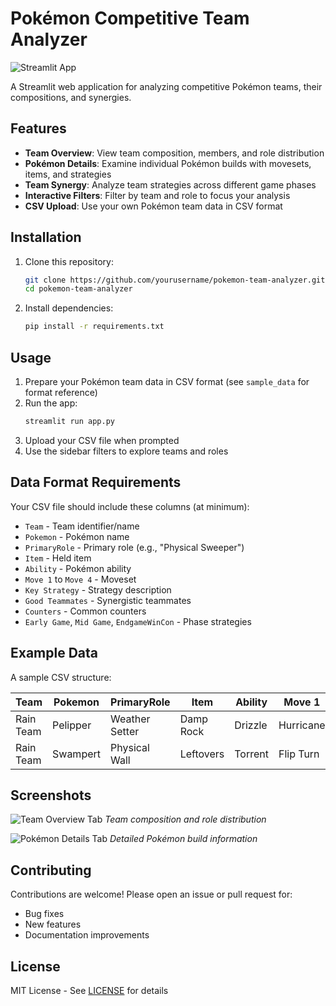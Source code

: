 # Pokémon Competitive Team Analyzer

![Streamlit App](https://static.streamlit.io/badges/streamlit_badge_black_white.svg)

A Streamlit web application for analyzing competitive Pokémon teams, their compositions, and synergies.

## Features

- **Team Overview**: View team composition, members, and role distribution
- **Pokémon Details**: Examine individual Pokémon builds with movesets, items, and strategies
- **Team Synergy**: Analyze team strategies across different game phases
- **Interactive Filters**: Filter by team and role to focus your analysis
- **CSV Upload**: Use your own Pokémon team data in CSV format

## Installation

1. Clone this repository:
   ```bash
   git clone https://github.com/yourusername/pokemon-team-analyzer.git
   cd pokemon-team-analyzer
   ```

2. Install dependencies:
   ```bash
   pip install -r requirements.txt
   ```

## Usage

1. Prepare your Pokémon team data in CSV format (see `sample_data` for format reference)
2. Run the app:
   ```bash
   streamlit run app.py
   ```
3. Upload your CSV file when prompted
4. Use the sidebar filters to explore teams and roles

## Data Format Requirements

Your CSV file should include these columns (at minimum):
- `Team` - Team identifier/name
- `Pokemon` - Pokémon name
- `PrimaryRole` - Primary role (e.g., "Physical Sweeper")
- `Item` - Held item
- `Ability` - Pokémon ability
- `Move 1` to `Move 4` - Moveset
- `Key Strategy` - Strategy description
- `Good Teammates` - Synergistic teammates
- `Counters` - Common counters
- `Early Game`, `Mid Game`, `EndgameWinCon` - Phase strategies

## Example Data

A sample CSV structure:

| Team       | Pokemon   | PrimaryRole    | Item        | Ability    | Move 1      | ... |
|------------|-----------|----------------|-------------|------------|-------------|-----|
| Rain Team  | Pelipper  | Weather Setter | Damp Rock   | Drizzle    | Hurricane   | ... |
| Rain Team  | Swampert  | Physical Wall  | Leftovers   | Torrent    | Flip Turn   | ... |

## Screenshots

![Team Overview Tab](screenshots/team-overview.png)
*Team composition and role distribution*

![Pokémon Details Tab](screenshots/pokemon-details.png)
*Detailed Pokémon build information*

## Contributing

Contributions are welcome! Please open an issue or pull request for:
- Bug fixes
- New features
- Documentation improvements

## License

MIT License - See [LICENSE](LICENSE) for details

